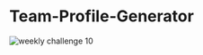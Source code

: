 # Team-Profile-Generator

![weekly challenge 10](https://user-images.githubusercontent.com/78828750/120123894-1efb8080-c177-11eb-98de-fda4ddc2335a.png)
